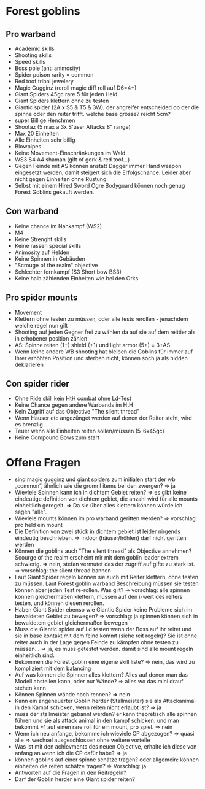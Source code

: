 
# Forest goblins

## Pro warband

* Academic skills
* Shooting skills
* Speed skills
* Boss pole (anti animosity)
* Spider poison rarity = common
* Red toof tribal jewelery
* Magic Gugginz (reroll magic diff roll auf D6=4+)
* Giant Spiders 45gc rare 5 für jeden Held
* Giant Spiders klettern ohne zu testen
* Giantic spider (2A x S5 & T5 & 3W), der angreifer entscheided ob der die spinne oder den reiter trifft. welche base grösse? reicht 5cm?
* super Billige Henchmen
* Shootaz (5 max a 3x S'user Attacks 8" range)
* Max 20 Einheiten
* Alle Einheiten sehr billig
* Blowpipes
* Keine Movement-Einschränkungen im Wald
* WS3 S4 A4 shaman (gift of gork & red toof...)
* Gegen Feinde mit AS können anstatt Dagger immer Hand weapon eingesetzt werden, damit steigert sich die Erfolgschance. Leider aber nicht gegen Einheiten ohne Rüstung.
* Selbst mit einem Hired Sword Ogre Bodyguard können noch genug Forest Goblins gekauft werden.

## Con warband

* Keine chance im Nahkampf (WS2)
* M4
* Keine Strenght skills
* Keine rassen special skills
* Animosity auf Helden
* Keine Spinnen in Gebäuden
* "Scrouge of the realm" objective
* Schlechter fernkampf (S3 Short bow BS3)
* Keine halb zählenden Einheiten wie bei den Orks

## Pro spider mounts

* Movement
* Klettern ohne testen zu müssen, oder alle tests rerollen - jenachdem welche regel nun gilt
* Shooting auf jeden Gegner frei zu wählen da auf sie auf dem reittier als in erhobener position zählen
* AS: Spinne reiten (1+) shield (+1) und light armor (5+) = 3+AS
* Wenn keine andere WB shooting hat bleiben die Goblins für immer auf Ihrer erhöhten Position und sterben nicht, können soch ja als hidden deklarieren

## Con spider rider

* Ohne Ride skill kein HtH combat ohne Ld-Test
* Keine Chance gegen andere Warbands im HtH
* Kein Zugriff auf das Objective "The silent thread"
* Wenn Häuser etc angezünget werden auf denen der Reiter steht, wird es brenzlig
* Teuer wenn alle Einheiten reiten sollen/müssen (5-6x45gc)
* Keine Compound Bows zum start

# Offene Fragen

* sind magic gugginz und giant spiders zum initialen start der wb „common“, ähnlich wie die gromril items bei den zwergen?
=> ja
* Wieviele Spinnen kann ich in dichtem Gebiet reiten?
=> es gibt keine eindeutige definition von dichtem gebiet, die anzahl wird für alle mounts einheitlich geregelt.
=> Da sie über alles klettern können würde ich sagen "alle".
* Wieviele mounts können im pro warband geritten werden?
=> vorschlag: pro held ein mount
* Die Definition von zwei stück in dichtem gebiet ist leider nirgends eindeutig beschrieben.
=> indoor (häuser/höhlen) darf nicht geritten werden
* Können die goblins auch "The silent thread" als Objective annehmen? Scourge of the realm erscheint mir mit dem goblin leader extrem schwierig.
=> nein, stefan vermutet das der zugriff auf gifte zu stark ist.
=> vorschlag: the silent thread bannen
* Laut Giant Spider regeln können sie auch mit Reiter klettern, ohne testen zu müssen. Laut Forest goblin warband Beschreibung müssen sie testen können aber jeden Test re-rollen. Was gilt?
=> vorschlag: alle spinnen können gleichermaßen klettern, müssen auf den i-wert des reiters testen, und können diesen rerollen.
* Haben Giant Spider ebenso wie Giantic Spider keine Probleme sich im bewaldeten Gebiet zu bewegen?
=> vorschlag: ja spinnen können sich in bewaldetem gebiet gleichermaßen bewegen
* Muss die Giantic spider auf Ld testen wenn der Boss auf ihr reitet und sie in base kontakt mit dem feind kommt (siehe reit regeln)? Sie ist ohne reiter auch in der Lage gegen Feinde zu kämpfen ohne testen zu müssen...
=> ja, es muss getestet werden. damit sind alle mount regeln einheitlich sind.
* Bekommen die Forest goblin eine eigene skill liste?
=> nein, das wird zu kompliziert mit dem balancing
* Auf was können die Spinnen alles klettern? Alles auf denen man das Modell abstellen kann, oder nur Wände?
=> alles wo das mini drauf stehen kann
* Können Spinnen wände hoch rennen?
=> nein
* Kann ein angeheuerter Goblin herder (Stallmeister) sie als Attackanimal in den Kampf schicken, wenn reiten nicht erlaubt ist?
=> ja
* muss der stallmeister gebannt werden? er kann theoretisch alle spinnen führen und sie als attack animal in den kampf schicken. und man bekommt +1 auf einen rare roll für ein mount, pro spiel.
=> nein
* Wenn ich neu anfange, bekomme ich wieviele CP abgezogen?
=> quasi alle => wechsel ausgeschlossen ohne weitere vorteile
* Was ist mit den achievments des neuen Objective, erhalte ich diese von anfang an wenn ich die CP dafür habe?
=> ja
* können goblins auf einer spinne schätze tragen? oder allgemein: können einheiten die reiten schätze tragen?
=> Vorschlag: ja
* Antworten auf die Fragen in den Reitregeln?
* Darf der Goblin herder eine Giant spider reiten?

